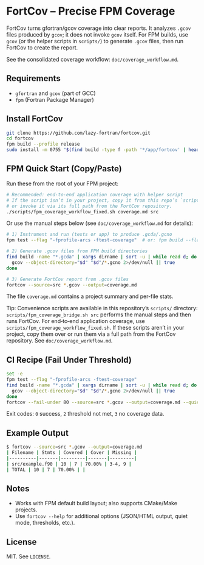 # FortCov – Precise FPM Coverage

FortCov turns gfortran/gcov coverage into clear reports. It analyzes `.gcov` files produced by `gcov`; it does not invoke `gcov` itself. For FPM builds, use `gcov` (or the helper scripts in `scripts/`) to generate `.gcov` files, then run FortCov to create the report.

See the consolidated coverage workflow: `doc/coverage_workflow.md`.

## Requirements

- `gfortran` and `gcov` (part of GCC)
- `fpm` (Fortran Package Manager)

## Install FortCov

```bash
git clone https://github.com/lazy-fortran/fortcov.git
cd fortcov
fpm build --profile release
sudo install -m 0755 "$(find build -type f -path '*/app/fortcov' | head -n1)" /usr/local/bin/fortcov
```

## FPM Quick Start (Copy/Paste)

Run these from the root of your FPM project:

```bash
# Recommended: end‑to‑end application coverage with helper script
# If the script isn’t in your project, copy it from this repo’s `scripts/` directory
# or invoke it via its full path from the FortCov repository.
./scripts/fpm_coverage_workflow_fixed.sh coverage.md src
```

Or use the manual steps below (see `doc/coverage_workflow.md` for details):

```bash
# 1) Instrument and run (tests or app) to produce .gcda/.gcno
fpm test --flag "-fprofile-arcs -ftest-coverage"  # or: fpm build --flag ... && ./build/gfortran_*/app/your_app ...

# 2) Generate .gcov files from FPM build directories
find build -name "*.gcda" | xargs dirname | sort -u | while read d; do
  gcov --object-directory="$d" "$d"/*.gcno 2>/dev/null || true
done

# 3) Generate FortCov report from .gcov files
fortcov --source=src *.gcov --output=coverage.md
```

The file `coverage.md` contains a project summary and per-file stats.

Tip: Convenience scripts are available in this repository’s `scripts/` directory: `scripts/fpm_coverage_bridge.sh src` performs the manual steps and then runs FortCov. For end‑to‑end application coverage, use `scripts/fpm_coverage_workflow_fixed.sh`. If these scripts aren’t in your project, copy them over or run them via a full path from the FortCov repository. See `doc/coverage_workflow.md`.

## CI Recipe (Fail Under Threshold)

```bash
set -e
fpm test --flag "-fprofile-arcs -ftest-coverage"
find build -name "*.gcda" | xargs dirname | sort -u | while read d; do
  gcov --object-directory="$d" "$d"/*.gcno 2>/dev/null || true
done
fortcov --fail-under 80 --source=src *.gcov --output=coverage.md --quiet
```

Exit codes: `0` success, `2` threshold not met, `3` no coverage data.

## Example Output

```bash
$ fortcov --source=src *.gcov --output=coverage.md
| Filename | Stmts | Covered | Cover | Missing |
|----------|-------|---------|-------|---------|
| src/example.f90 | 10 | 7 | 70.00% | 3-4, 9 |
| TOTAL | 10 | 7 | 70.00% | |
```

## Notes

- Works with FPM default build layout; also supports CMake/Make projects.
- Use `fortcov --help` for additional options (JSON/HTML output, quiet mode, thresholds, etc.).

## License

MIT. See `LICENSE`.
